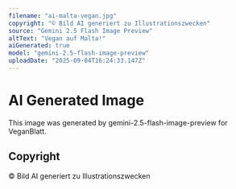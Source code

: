 ```yaml
---
filename: "ai-malta-vegan.jpg"
copyright: "© Bild AI generiert zu Illustrationszwecken"
source: "Gemini 2.5 Flash Image Preview"
altText: "Vegan auf Malta!"
aiGenerated: true
model: "gemini-2.5-flash-image-preview"
uploadDate: "2025-09-04T16:24:33.147Z"
---
```


# AI Generated Image

This image was generated by gemini-2.5-flash-image-preview for VeganBlatt.

## Copyright
© Bild AI generiert zu Illustrationszwecken
